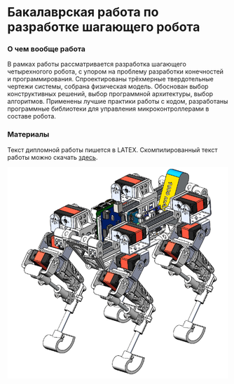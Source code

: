 # Бакалаврская работа по разработке шагающего робота

### О чем вообще работа

В рамках работы рассматривается разработка шагающего четырехногого робота, с упором на проблему разработки конечностей и программирования. Спроектированы трёхмерные твердотельные чертежи системы, собрана физическая модель. Обоснован выбор конструктивных решений, выбор программной архитектуры, выбор алгоритмов. Применены лучшие практики работы с кодом, разработаны программные библиотеки для управления микроконтроллерами в составе робота.

### Материалы

Текст дипломной работы пишется в LATEX. Скомпилированный текст работы можно скачать [здесь](https://github.com/tonykolomeytsev/bachelor-level/raw/master/diploma/index.pdf).

![Robot drawings](https://github.com/tonykolomeytsev/bachelor-level/raw/master/diploma/chapter_mechanics_construction/figure23.png)